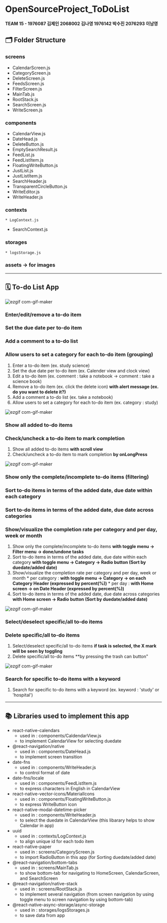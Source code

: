 # OpenSourceProject_ToDoList  
**TEAM 15 - 1976087 김제인 2068002 김나영 1976142 박수진 2076293 이남영**    
   
   
## 🗂️ **Folder Structure**
###  screens 
   * CalendarScreen.js 
   * CategoryScreen.js
   * DeleteScreen.js
   * FeedsScreen.js
   * FilterScreen.js
   * MainTab.js
   * RootStack.js
   * SearchScreen.js
   * WriteScreen.js
### components
   * CalendarView.js
   * DateHead.js
   * DeleteButton.js
   * EmptySearchResult.js
   * FeedList.js
   * FeedListItem.js
   * FloatingWriteButton.js
   * JustList.js
   * JustListItem.js
   * SearchHeader.js
   * TransparentCircleButton.js
   * WriteEditor.js
   * WriteHeader.js
### contexts
    * LogContext.js
   * SearchContext.js
### storages
    * logsStorage.js
### assets -> for images
---
## 🗓️ **To-do List App**
![ezgif com-gif-maker](https://user-images.githubusercontent.com/90603530/146142682-315e57a6-a39a-4bb4-aec5-6ebed1f4504c.gif)
### **Enter/edit/remove a to-do item**  
### **Set the due date per to-do item**  
### **Add a comment to a to-do list** 
### **Allow users to set a category for each to-do item (grouping)** 
   1. Enter a to-do item (ex. study science)
   2. Set the due date per to-do item (ex. Calender view and clock view)
   3. Edit a to-do item (ex. comment : take a notebook -> comment : take a science book)
   4. Remove a to-do item (ex. click the delete icon) **with alert message (ex. do you want to delete it?)**
   5. Add a comment a to-do list (ex. take a notebook)
   6. Allow users to set a category for each to-do item (ex. category : study)   
   
   
![ezgif com-gif-maker](https://user-images.githubusercontent.com/90603530/146142076-86cf188c-2422-47cc-bf6a-bd823f82c92b.gif)
### **Show all added to-do items**
### **Check/uncheck a to-do item to mark completion**
   1. Show all added to-do items **with scroll view**
   2. Check/uncheck a to-do item to mark completion **by onLongPress**    
   
   
![ezgif com-gif-maker](https://user-images.githubusercontent.com/90603530/146144129-727de7c2-f731-49b0-bfd4-5565d46ba357.gif)
### **Show only the complete/incomplete to-do items (filtering)**  
### **Sort to-do items in terms of the added date, due date within each category** 
### **Sort to-do items in terms of the added date, due date across categories**  
### **Show/visualize the completion rate per category and per day, week or month**  
   1. Show only the complete/incomplete to-do items **with toggle menu -> Filter menu -> done/undone tasks**
   2. Sort to-do items in terms of the added date, due date within each category **with toggle menu -> Category -> Radio button (Sort by duedate/added date)**
   3. Show/visualize the completion rate per category and per day, week or month 
    * per category : **with toggle menu -> Category -> on each Category Header (expressed by percent(%))**
    * per day : **with Home screen -> on Date Header (expressed by percent(%))**
   4. Sort to-do items in terms of the added date, due date across categories **with Home screen ->  Radio button (Sort by duedate/added date)**    
   
   
![ezgif com-gif-maker](https://user-images.githubusercontent.com/90603530/146145363-28394ada-15db-4a58-9cfe-8ab60b055a88.gif)
### **Select/deselect specific/all to-do items**
### **Delete specific/all to-do items**  
   1. Select/deselect specific/all to-do items **if task is selected, the X mark will be seen by toggling**
   2. Delete specific/all to-do items **by pressing the trash can button"    
   
   
![ezgif com-gif-maker](https://user-images.githubusercontent.com/90603530/146144886-b7cf0bb4-b1f4-48ea-923f-a286d354255a.gif)
### **Search for specific to-do items with a keyword**  
   1. Search for specific to-do items with a keyword (ex. keyword : 'study' or 'hospital')   
   
---              
## 📚 **Libraries used to implement this app**
* react-native-calendars 
  * used in : components/CaldendarView.js
  * to implement CalendarView for selecting duedate
* @react-navigation/native
  * used in : components/DateHead.js
  * to implement screen transition
* date-fns
  * used in : components/WriteHeader.js
  * to control format of date
* date-fns/locale
  * used in : components/FeedListItem.js
  * to express characters in English in CalendarView
* react-native-vector-icons/MaterialIcons
  * used in : components/FloatingWriteButton.js
  * to express WriteButton icon
* react-native-modal-datetime-picker
  * used in : components/WriteHeader.js
  * to select the duedate in CalendarView (this libarary helps to show Calendar in app)
* uuid 
  * used in : contexts/LogContext.js
  * to align unique id for each todo item
* react-native-paper
  * used in : screens/CategoryScreen.js
  * to import RadioButton in this app (for Sorting duedate/added date)
* @react-navigation/bottom-tabs
  * used in : screens/MainTab.js
  * to show bottom-tab for navigating to HomeScreen, CalendarScreen, and SearchScreen
* @react-navigation/native-stack
  * used in : screens/RootStack.js
  * to implement several navigation (from screen navigation by using toggle menu to screen navigation by using bottom-tab)
* @react-native-async-storage/async-storage
  * used in : storages/logsStorages.js
  * to save data from app 
